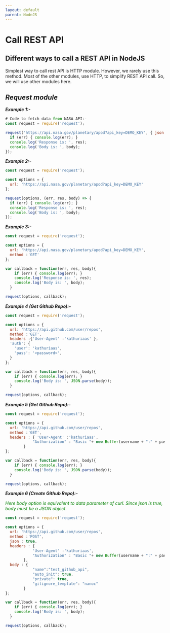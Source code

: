 ```yaml
---
layout: default
parent: NodeJS
---
```

# Call REST API

## Different ways to call a REST API in NodeJS

Simplest way to call rest API is HTTP module. However, we rarely use this method. Most of the other modules, use HTTP, to simplify REST API call. So, we will use other modules here.

## *Request module*

***Example 1:-***

```js
# Code to fetch data from NASA API:-
const request = require('request');

request('https://api.nasa.gov/planetary/apod?api_key=DEMO_KEY', { json: true }, (err, res, body) => {
  if (err) { console.log(err); }
  console.log('Response is: ', res);
  console.log('Body is: ', body);
});
```

***Example 2:-***

```js
const request = require('request');

const options = {
  url: 'https://api.nasa.gov/planetary/apod?api_key=DEMO_KEY'
};

request(options, (err, res, body) => {
  if (err) { console.log(err); }
  console.log('Response is: ', res);
  console.log('Body is: ', body);
});
```

***Example 3:-***

```js
const request = require('request');

const options = {
  url: 'https://api.nasa.gov/planetary/apod?api_key=DEMO_KEY',
  method :'GET'
};

var callback = function(err, res, body){
    if (err) { console.log(err); }
    console.log('Response is: ', res);
    console.log('Body is: ', body);
  }

request(options, callback);
```

***Example 4 (Get Github Repo):-***

```js
const request = require('request');

const options = {
  url: 'https://api.github.com/user/repos',
  method :'GET',
  headers :{'User-Agent' :'kathuriaas' },
  'auth': {
    'user': 'kathuriaas',
    'pass': '<password>',
  }
};

var callback = function(err, res, body){
    if (err) { console.log(err); }
    console.log('Body is: ', JSON.parse(body));
  }

request(options, callback);
```

***Example 5 (Get Github Repo):-***

```js
const request = require('request');

const options = {
  url: 'https://api.github.com/user/repos',
  method :'GET',
  headers : { 'User-Agent' :'kathuriaas',
            "Authorization" : "Basic "+ new Buffer(username + ":" + password).toString("base64")
        }
};

var callback = function(err, res, body){
    if (err) { console.log(err); }
    console.log('Body is: ', JSON.parse(body));
  }

request(options, callback);
```

***Example 6 (Create Github Repo):-***

<span style="color:green"> *Here body option is equivalent to data parameter of curl. Since json is true, body must be a JSON object.* </span>

```js
const request = require('request');

const options = {
  url: 'https://api.github.com/user/repos',
  method :'POST',
  json : true,
  headers : {
            'User-Agent' :'kathuriaas',
            "Authorization" : "Basic "+ new Buffer(username + ":" + password).toString("base64")
        },
  body : {
            "name":"test_github_api",
            "auto_init": true,
            "private": true,
            "gitignore_template": "nanoc"
        }
};

var callback = function(err, res, body){
    if (err) { console.log(err); }
    console.log('Body is: ', body);
  }

request(options, callback);
```
